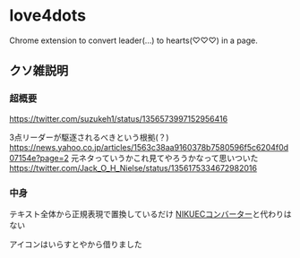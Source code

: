 # love4dots
Chrome extension to convert leader(…) to hearts(♡♡♡) in a page.

## クソ雑説明
### 超概要
https://twitter.com/suzukeh1/status/1356573997152956416

3点リーダーが駆逐されるべきという根拠(？)
https://news.yahoo.co.jp/articles/1563c38aa9160378b7580596f5c6204f0d07154e?page=2
元ネタっていうかこれ見てやろうかなって思いついた
https://twitter.com/Jack_O_H_Nielse/status/1356175334672982016

### 中身
テキスト全体から正規表現で置換しているだけ
[NIKUECコンバーター](https://github.com/Suzukeh/NIKUEC-Converter)と代わりはない

アイコンはいらすとやから借りました

